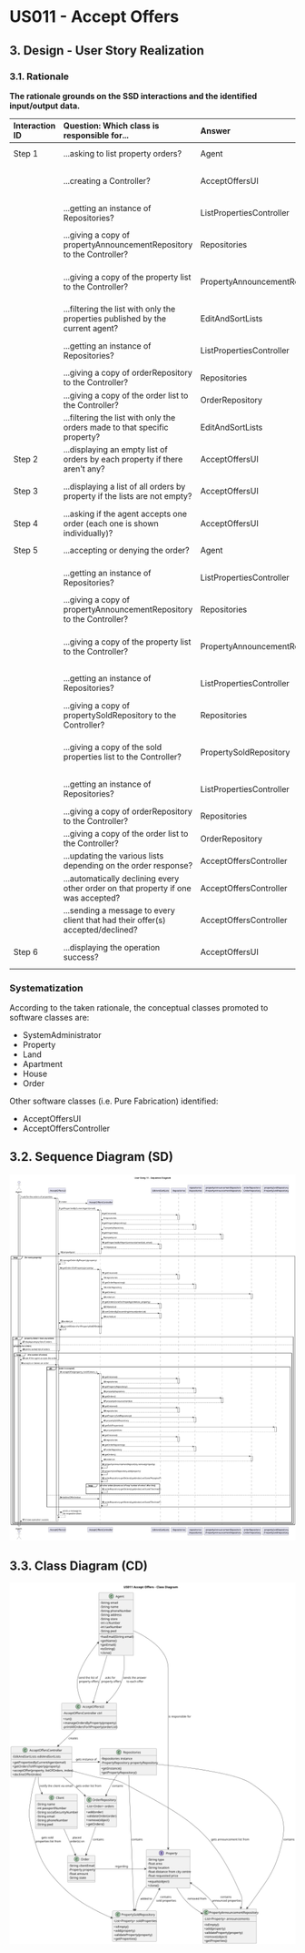 # US011 - Accept Offers

## 3. Design - User Story Realization

### 3.1. Rationale

**The rationale grounds on the SSD interactions and the identified input/output data.**

| Interaction ID | Question: Which class is responsible for...                                               | Answer                         | Justification (with patterns)                                                                          |
|:---------------|:------------------------------------------------------------------------------------------|:-------------------------------|:-------------------------------------------------------------------------------------------------------|
| Step 1  		     | ...asking to list property orders?                                                        | Agent                          | The agent is the one responsible for accepting orders.                                                 |
| 		             | ...creating a Controller?                                                                 | AcceptOffersUI                 | The UI is responsible for creating and managing their respective Controller.                           |
|                | ...getting an instance of Repositories?                                                   | ListPropertiesController       | The Controller is the bridge between the UI and the repositories.                                      |
| 		             | ...giving a copy of propertyAnnouncementRepository to the Controller?							              | Repositories                   | Repositories stores information about all kinds of repositories.                                       |
| 		             | ...giving a copy of the property list to the Controller?							                           | PropertyAnnouncementRepository | The PropertyAnnouncementRepository stores a list of all properties on the system (and their requests). |
| 		             | ...filtering the list with only the properties published by the current agent?							     | EditAndSortLists               | This class is responsible for editing various types of lists if needed.                                |
|                | ...getting an instance of Repositories?                                                   | ListPropertiesController       | The Controller is the bridge between the UI and the repositories.                                      |
| 		             | ...giving a copy of orderRepository to the Controller?							                             | Repositories                   | Repositories stores information about all kinds of repositories.                                       |
| 		             | ...giving a copy of the order list to the Controller?							                              | OrderRepository                | The OrderRepository stores a list of all orders on the system.                                         |
| 		             | ...filtering the list with only the orders made to that specific property?							         | EditAndSortLists               | This class is responsible for editing various types of lists if needed.                                |
| Step 2  		     | ...displaying an empty list of orders by each property if there aren't any?               | AcceptOffersUI                 | The UI will be responsible for delivering vital information to the user.                               |
| Step 3  		     | ...displaying a list of all orders by property if the lists are not empty?							         | AcceptOffersUI                 | The UI will be responsible for delivering vital information to the user.                               |
| Step 4  		     | ...asking if the agent accepts one order (each one is shown individually)?							         | AcceptOffersUI                 | The UI will be responsible for delivering vital information to the user.                               |
| Step 5  		     | ...accepting or denying the order?							                                                 | Agent                          | The agent is the one responsible for accepting orders.                                                 |
|                | ...getting an instance of Repositories?                                                   | ListPropertiesController       | The Controller is the bridge between the UI and the repositories.                                      |
| 		             | ...giving a copy of propertyAnnouncementRepository to the Controller?							              | Repositories                   | Repositories stores information about all kinds of repositories.                                       |
| 		             | ...giving a copy of the property list to the Controller?							                           | PropertyAnnouncementRepository | The PropertyAnnouncementRepository stores a list of all properties on the system (and their requests). |
|                | ...getting an instance of Repositories?                                                   | ListPropertiesController       | The Controller is the bridge between the UI and the repositories.                                      |
| 		             | ...giving a copy of propertySoldRepository to the Controller?							                      | Repositories                   | Repositories stores information about all kinds of repositories.                                       |
| 		             | ...giving a copy of the sold properties list to the Controller?							                    | PropertySoldRepository         | The PropertySoldRepository stores a list of all sold properties on the system (and their requests).    |
|                | ...getting an instance of Repositories?                                                   | ListPropertiesController       | The Controller is the bridge between the UI and the repositories.                                      |
| 		             | ...giving a copy of orderRepository to the Controller?							                             | Repositories                   | Repositories stores information about all kinds of repositories.                                       |
| 		             | ...giving a copy of the order list to the Controller?							                              | OrderRepository                | The OrderRepository stores a list of all orders on the system.                                         |
| 		             | ...updating the various lists depending on the order response?							                     | AcceptOffersController         | The Controller is responsible for managing the rest of the systems.                                    |
| 		             | ...automatically declining every other order on that property if one was accepted?							 | AcceptOffersController         | The Controller is responsible for managing the rest of the systems.                                    |
| 		             | ...sending a message to every client that had their offer(s) accepted/declined?							    | AcceptOffersController         | The Controller is responsible for managing the rest of the systems.                                    |
| Step 6  		     | ...displaying the operation success?							                                               | AcceptOffersUI                 | The UI will be responsible for delivering vital information to the user.                               |


### Systematization ##

According to the taken rationale, the conceptual classes promoted to software classes are:

* SystemAdministrator
* Property
* Land
* Apartment
* House
* Order

Other software classes (i.e. Pure Fabrication) identified:
* AcceptOffersUI
* AcceptOffersController

## 3.2. Sequence Diagram (SD)

![US011-SD](svg/US011-SD.svg)

## 3.3. Class Diagram (CD)

![US011-CD](svg/US011-CD.svg)

